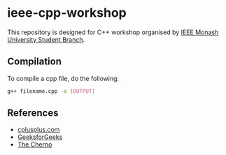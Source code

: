 # ieee-cpp-workshop
This repository is designed for C++ workshop organised by [IEEE Monash University Student Branch](https://www.linkedin.com/company/ieee-monash-university-student-branch/about/).

## Compilation
To compile a cpp file, do the following:
```bash
g++ filename.cpp -o [OUTPUT]
```

## References
* [cplusplus.com](http://www.cplusplus.com/doc/tutorial/)
* [GeeksforGeeks](https://www.geeksforgeeks.org/c-plus-plus/)
* [The Cherno](https://www.youtube.com/user/TheChernoProject)
